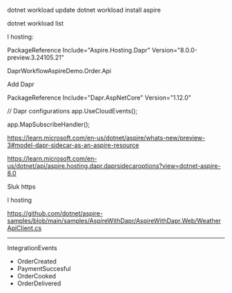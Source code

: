

dotnet workload update
dotnet workload install aspire

dotnet workload list



I hosting:

PackageReference Include="Aspire.Hosting.Dapr" Version="8.0.0-preview.3.24105.21"



DaprWorkflowAspireDemo.Order.Api



Add Dapr

PackageReference Include="Dapr.AspNetCore" Version="1.12.0"

// Dapr configurations
app.UseCloudEvents();

app.MapSubscribeHandler();



https://learn.microsoft.com/en-us/dotnet/aspire/whats-new/preview-3#model-dapr-sidecar-as-an-aspire-resource

https://learn.microsoft.com/en-us/dotnet/api/aspire.hosting.dapr.daprsidecaroptions?view=dotnet-aspire-8.0

Sluk https

I hosting

https://github.com/dotnet/aspire-samples/blob/main/samples/AspireWithDapr/AspireWithDapr.Web/WeatherApiClient.cs

________________________________

IntegrationEvents

- OrderCreated
- PaymentSuccesful
- OrderCooked
- OrderDelivered

